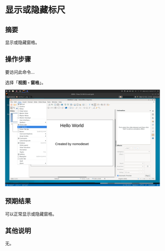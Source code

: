 # 显示或隐藏标尺

## 摘要

显示或隐藏窗格。

## 操作步骤

要访问此命令...

选择「**视图 - 窗格**」。

![](./img/Screenshot_20221012_130127.png)

## 预期结果

可以正常显示或隐藏窗格。

## 其他说明

无。
